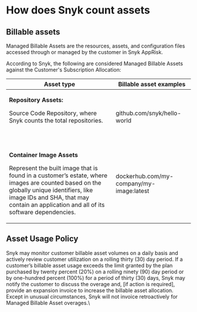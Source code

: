 # How does Snyk count assets

## Billable assets

Managed Billable Assets are the resources, assets, and configuration files accessed through or managed by the customer in Snyk AppRisk.&#x20;

According to Snyk, the following are considered Managed Billable Assets against the Customer's Subscription Allocation:

| Asset type                                                                                                                                                                                                                                                                            | Billable asset examples                   |
| ------------------------------------------------------------------------------------------------------------------------------------------------------------------------------------------------------------------------------------------------------------------------------------- | ----------------------------------------- |
| <p><strong>Repository Assets:</strong>  </p><p>Source Code Repository, where Snyk counts the total repositories.</p><p><br></p>                                                                                                                                                       | github.com/snyk/hello-world               |
| <p><strong>Container Image Assets</strong></p><p>Represent the built image that is found in a customer’s estate, where images are counted based on the globally unique identifiers, like image IDs and SHA, that may contain an application and all of its software dependencies.</p> | dockerhub.com/my-company/my-image:latest  |

## Asset Usage Policy

Snyk may monitor customer billable asset volumes on a daily basis and actively review customer utilization on a rolling thirty (30) day period. If a customer’s billable asset usage exceeds the limit granted by the plan purchased by twenty percent (20%) on a rolling ninety (90) day period or by one-hundred percent (100%) for a period of thirty (30) days, Snyk may notify the customer to discuss the overage and, \[if action is required], provide an expansion invoice to increase the billable asset allocation. Except in unusual circumstances, Snyk will not invoice retroactively for Managed Billable Asset overages.\
